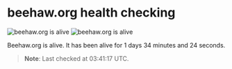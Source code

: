 # beehaw.org health checking

![beehaw.org is alive](https://img.shields.io/badge/Beehaw_API-alive-brightgreen.svg?style=flat-square)
![beehaw.org is alive](https://img.shields.io/badge/Beehaw_Web-alive-brightgreen.svg?style=flat-square)

Beehaw.org is alive.
It has been alive for 1 days 34 minutes and 24 seconds.

> **Note**: Last checked at 03:41:17 UTC.

<!-- TODO: sparkline -->
